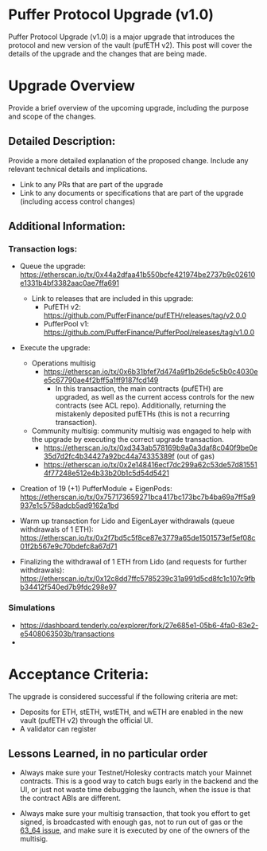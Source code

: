 
# Puffer Protocol Upgrade (v1.0)

Puffer Protocol Upgrade (v1.0) is a major upgrade that introduces the protocol and new version of the vault (pufETH v2). This post will cover the details of the upgrade and the changes that are being made.


# Upgrade Overview
Provide a brief overview of the upcoming upgrade, including the purpose and scope of the changes.

## Detailed Description:
Provide a more detailed explanation of the proposed change. Include any relevant technical details and implications.
- Link to any PRs that are part of the upgrade
- Link to any documents or specifications that are part of the upgrade (including access control changes)


## Additional Information:

### Transaction logs:
- Queue the upgrade: https://etherscan.io/tx/0x44a2dfaa41b550bcfe421974be2737b9c02610e1331b4bf3382aac0ae7ffa691
  - Link to releases that are included in this upgrade:
    - PufETH v2: https://github.com/PufferFinance/pufETH/releases/tag/v2.0.0
    - PufferPool v1: https://github.com/PufferFinance/PufferPool/releases/tag/v1.0.0

- Execute the upgrade: 
  - Operations multisig
    - https://etherscan.io/tx/0x6b31bfef7d474a9f1b26de5c5b0c4030ee5c67790ae4f2bff5a1ff9187fcd149
      - In this transaction, the main contracts (pufETH) are upgraded, as well as the current access controls for the new contracts (see ACL repo). Additionally, returning the mistakenly deposited pufETHs (this is not a recurring transaction).
  - Community multisig: community multisig was engaged to help with the upgrade by executing the correct upgrade transaction.
    - https://etherscan.io/tx/0xd343ab578169b9a0a3daf8c040f9be0e35d7d2fc4b34427a92bc44a74335389f (out of gas)
    - https://etherscan.io/tx/0x2e148416ecf7dc299a62c53de57d815514f77248e512e4b33b20b1c5d54d5421


- Creation of 19 (+1) PufferModule + EigenPods: https://etherscan.io/tx/0x757173659271bca417bc173bc7b4ba69a7ff5a9937e1c5758adcb5ad9162a1bd

- Warm up transaction for Lido and EigenLayer withdrawals (queue withdrawals of 1 ETH): https://etherscan.io/tx/0x2f7bd5c5f8ce87e3779a65de1501573ef5ef08c01f2b567e9c70bdefc8a67d71

- Finalizing the withdrawal of 1 ETH from Lido (and requests for further withdrawals): https://etherscan.io/tx/0x12c8dd7ffc5785239c31a991d5cd8fc1c107c9fbb34412f540ed7b9fdc298e97

### Simulations
- https://dashboard.tenderly.co/explorer/fork/27e685e1-05b6-4fa0-83e2-e5408063503b/transactions
- 

# Acceptance Criteria:
The upgrade is considered successful if the following criteria are met:
- Deposits for ETH, stETH, wstETH, and wETH are enabled in the new vault (pufETH v2) through the official UI.
- A validator can register


## Lessons Learned, in no particular order

- Always make sure your Testnet/Holesky contracts match your Mainnet contracts. This is a good way to catch bugs early in the backend and the UI, or just not waste time debugging the launch, when the issue is that the contract ABIs are different.

- Always make sure your multisig transaction, that took you effort to get signed, is broadcasted with enough gas, not to run out of gas or the [63_64 issue](https://github.com/ethereum/EIPs/blob/master/EIPS/eip-150.md), and make sure it is executed by one of the owners of the multisig. 


